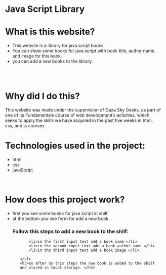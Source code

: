 <h1>Java Script Library</h1>
<h1>What is this website?</h1>
<ul>
    <li>This website is a library for java script books.</li>
    <li>You can show some books for java script with book title, author name, and image for this book. </li>
    <li>you can add a new books to the library.</li>
</ul>
<br><br>
<h1>Why did I do this?</h1>

<p>This website was made under the supervision of Gaza Sky Geeks, as part of one of its Fundamentals course of web development’s activities, which seeks to apply the skills we have acquired in the past five weeks in html, css, and js courses.
</p>

<h1>Technologies used in the project: </h1>
<ul>
    <li>html</li>
    <li>css</li>
    <li>javaScript</li>
</ul>
<br>
<h1>How does this project work?</h1>
<ul>
    <li>first you see some books for java script in shilf.</li>
    <li>at the bottom you see form for add a new book.</li>
    <h3>Follow this steps to add a new book to the shilf: </h3>
    <ul>
        
        <li>in the first input text add a book name </li>
        <li>in the second input text add a book author name </li>
        <li>in the third input text add a book image </li>
        
    </ul>
    <h3>so after do this steps the new book is added to the shilf and stored in local storage. </h3>
    
</ul>
